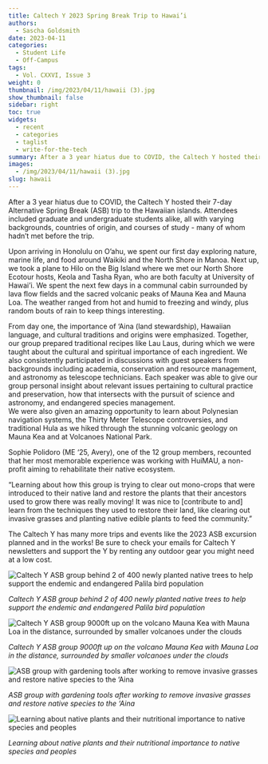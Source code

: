 ```yaml
---
title: Caltech Y 2023 Spring Break Trip to Hawai’i
authors:
  - Sascha Goldsmith
date: 2023-04-11
categories:
  - Student Life
  - Off-Campus
tags:
  - Vol. CXXVI, Issue 3
weight: 0
thumbnail: /img/2023/04/11/hawaii (3).jpg
show_thumbnail: false
sidebar: right
toc: true
widgets:
  - recent
  - categories
  - taglist
  - write-for-the-tech
summary: After a 3 year hiatus due to COVID, the Caltech Y hosted their 7-day Alternative Spring Break (ASB) trip to the Hawaiian islands. Attendees included graduate and undergraduate students alike, all with varying backgrounds, countries of origin, and courses of study.
images:
  - /img/2023/04/11/hawaii (3).jpg
slug: hawaii
---
```


After a 3 year hiatus due to COVID, the Caltech Y hosted their 7-day Alternative Spring Break (ASB) trip to the Hawaiian islands. Attendees included graduate and undergraduate students alike, all with varying backgrounds, countries of origin, and courses of study - many of whom hadn’t met before the trip.

Upon arriving in Honolulu on O’ahu, we spent our first day exploring nature, marine life, and food around Waikiki and the North Shore in Manoa. Next up, we took a plane to Hilo on the Big Island where we met our North Shore Ecotour hosts, Keola and Tasha Ryan, who are both faculty at University of Hawai’i. We spent the next few days in a communal cabin surrounded by lava flow fields and the sacred volcanic peaks of Mauna Kea and Mauna Loa. The weather ranged from hot and humid to freezing and windy, plus random bouts of rain to keep things interesting. 

From day one, the importance of ‘Aina (land stewardship), Hawaiian language, and cultural traditions and origins were emphasized. Together, our group prepared traditional recipes like Lau Laus, during which we were taught about the cultural and spiritual importance of each ingredient. We also consistently participated in discussions with guest speakers from backgrounds including academia, conservation and resource management, and astronomy as telescope technicians. Each speaker was able to give our group personal insight about relevant issues pertaining to cultural practice and preservation, how that intersects with the pursuit of science and astronomy, and endangered species management.  \
	We were also given an amazing opportunity to learn about Polynesian navigation systems, the Thirty Meter Telescope controversies, and traditional Hula as we hiked through the stunning volcanic geology on Mauna Kea and at Volcanoes National Park.  

Sophie Polidoro (ME ‘25, Avery), one of the 12 group members, recounted that her most memorable experience was working with HuiMAU, a non-profit aiming to rehabilitate their native ecosystem. 

“Learning about how this group is trying to clear out mono-crops that were introduced to their native land and restore the plants that their ancestors used to grow there was really moving! It was nice to [contribute to and] learn from the techniques they used to restore their land, like clearing out invasive grasses and planting native edible plants to feed the community.”

The Caltech Y has many more trips and events like the 2023 ASB excursion planned and in the works! Be sure to check your emails for Caltech Y newsletters and support the Y by renting any outdoor gear you might need at a low cost.

![Caltech Y ASB group behind 2 of 400 newly planted native trees to help support the endemic and endangered Palila bird population](/img/2023/04/11/hawaii%20(4).jpg)

*Caltech Y ASB group behind 2 of 400 newly planted native trees to help support the endemic and endangered Palila bird population*

![Caltech Y ASB group 9000ft up on the volcano Mauna Kea with Mauna Loa in the distance, surrounded by smaller volcanoes under the clouds](/img/2023/04/11/hawaii%20(3).jpg)

*Caltech Y ASB group 9000ft up on the volcano Mauna Kea with Mauna Loa in the distance, surrounded by smaller volcanoes under the clouds*

![ASB group with gardening tools after working to remove invasive grasses and restore native species to the ‘Aina ](/img/2023/04/11/hawaii%20(2).jpg)

*ASB group with gardening tools after working to remove invasive grasses and restore native species to the ‘Aina*

![Learning about native plants and their nutritional importance to native species and peoples
](/img/2023/04/11/hawaii%20(1).jpg)

*Learning about native plants and their nutritional importance to native species and peoples*
